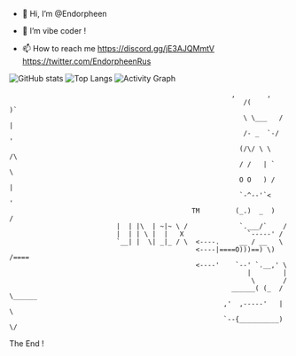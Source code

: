 - 👋 Hi, I’m @Endorpheen
 
- 👀 I’m vibe coder ! 

- 📫 How to reach me https://discord.gg/jE3AJQMmtV https://twitter.com/EndorpheenRus

![GitHub stats](https://github-readme-stats.vercel.app/api?username=Endorpheen&show_icons=true&theme=radical)
![Top Langs](https://github-readme-stats.vercel.app/api/top-langs/?username=Endorpheen&layout=compact&theme=radical)
![Activity Graph](https://github-readme-activity-graph.vercel.app/graph?username=Endorpheen&theme=react-dark&hide_border=true&area=true&custom_title=Endorpheen%20—%20Activity%20Graph)



                                 

                                                            ,        ,
                                                               /(        )`
                                                               \ \___   / |
                                                               /- _  `-/  '
                                                              (/\/ \ \   /\
                                                              / /   | `    \
                                                              O O   ) /    |
                                                              `-^--'`<     '
                                                  TM         (_.)  _  )   /
                               |  | |\  | ~|~ \ /             `.___/`    /
                               |  | | \ |  |   X                `-----' /
                               `__| |  \| _|_ / \  <----.     __ / __   \
                                                   <----|====O)))==) \) /====
                                                   <----'    `--' `.__,' \
                                                                |        |
                                                                 \       /
                                                            ______( (_  / \______
                                                          ,'  ,-----'   |        \
                                                          `--{__________)        \/
                               
                               



The End !

